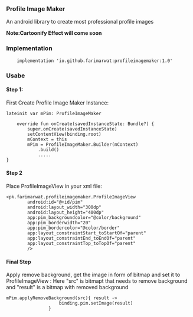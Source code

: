### Profile Image Maker
An android library to create most professional profile images

**Note:Cartoonify Effect will come soon**

### Implementation

        implementation 'io.github.farimarwat:profileimagemaker:1.0'

### Usabe
#### Step 1:
First Create Profile Image Maker Instance:

    lateinit var mPim: ProfileImageMaker
        
        override fun onCreate(savedInstanceState: Bundle?) {
            super.onCreate(savedInstanceState)
            setContentView(binding.root)
            mContext = this
            mPim = ProfileImageMaker.Builder(mContext)
                .build()
    			.....
    }

#### Step 2

Place ProfileImageView in your xml file:

    <pk.farimarwat.profileimagemaker.ProfileImageView
            android:id="@+id/pim"
            android:layout_width="300dp"
            android:layout_height="400dp"
            app:pim_backgroundcolor="@color/background"
            app:pim_borderwidth="20"
            app:pim_bordercolor="@color/border"
            app:layout_constraintStart_toStartOf="parent"
            app:layout_constraintEnd_toEndOf="parent"
            app:layout_constraintTop_toTopOf="parent"
            />

#### Final Step

Apply remove background, get the image in form of bitmap and set it to ProfileImageView :
Here "src" is bitmapt that needs to remove background and "result" is a bitmap with removed background

    mPim.applyRemoveBackground(src){ result ->
                        binding.pim.setImage(result)
                    }




